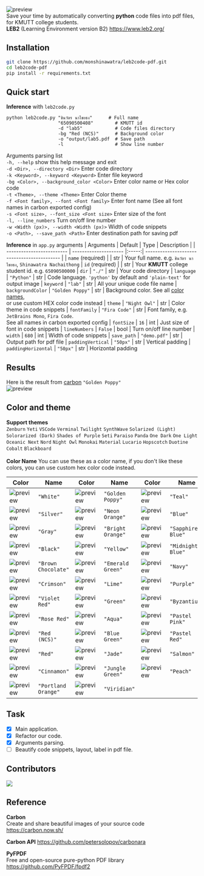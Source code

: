 ![preview](preview/banner.png)
<br> Save your time by automatically converting **python** code files into pdf files, for KMUTT college students.
<br> **LEB2** (Learning Environment version B2) https://www.leb2.org/
## Installation
```sh
git clone https://github.com/monshinawatra/leb2code-pdf.git
cd leb2code-pdf
pip install -r requirements.txt
```
## Quick start
**Inference** with `leb2code.py` 
```
python leb2code.py "ชินวัตร นาไชยธง"      # Full name
                   "65090500408"        # KMUTT id
                   -d "lab5"            # Code files directory
                   -bg "Red (NCS)"      # Background color
                   -o "output/lab5.pdf  # Save path
                   -l                   # Show line number
```

Arguments parsing list
<br> `-h, --help` show this help message and exit
<br> `-d <Dir>, --directory <Dir>` Enter code directory
<br> `-k <Keyword>, --keyword <Keyword>` Enter file keyword
<br> `-bg <Color>, --background_color <Color>` Enter color name or Hex color code
<br> `-t <Theme>, --theme <Theme>` Enter Color theme
<br> `-f <Font family>, --font <Font family>` Enter font name (See all font names in carbon exported config)
<br> `-s <Font size>, --font_size <Font size>` Enter size of the font
<br> `-l, --line_numbers` Turn on/off line number
<br> `-w <Width (px)>, --width <Width (px)>` Width of code snippets
<br> `-o <Path>, --save_path <Path>` Enter destination path for saving pdf

**Inference** in `app.py` arguments
|          Arguments        |   Default             | Type  |  Description |
| ------------------------- | --------------------- |:-----:| ------------------------------------------- |
| `name` (required)         |                       | str   | Your full name. e.g. `ชินวัตร นาไชยธง`, `Shinawatra Nachaithong`
| `id` (required)           |                       | str   | Your **KMUTT** college student id. e.g.  `65090500000`
| `dir`                     | `"./"`                | str   | Your code directory
| `language`                | `"Python"`            | str   | Code language. `'python'` by default and `'plain-text'` for output image
| `keyword`                 | `"lab"`               | str   | All your unique code file name
| `backgroundColor`         | `"Golden Poppy"`      | str   | Background color. See all <a href="https://github.com/monshinawatra/leb2code-pdf/#color-and-theme">color names</a>, <br>or use custom HEX color code instead
| `theme`                   | `"Night Owl"`         | str   | Color theme in code snippets
| `fontFamily`              | `"Fira Code"`         | str   | Font family, e.g. `JetBrains Mono`, `Fira Code`. <br>See all names in carbon exported config
| `fontSize`                | `16`                  | int   | Just size of font in code snippets
| `lineNumbers`             | `False`               | bool  | Turn on/off line number
| `width`                   | `680`                 | int   | Width of code snippets
| `save_path`               | `"demo.pdf"`          | str   | Output path for pdf file
| `paddingVertical`         | `"50px"`              | str   | Vertical padding
| `paddingHorizontal`       | `"50px"`              | str   | Horizontal padding

## Results
Here is the result from <a href="https://carbon.now.sh/">carbon</a> `"Golden Poppy"`
<br>
![preview](preview/code_preview.png)

## Color and theme
**Support themes**
<br> `Zenburn` `Yeti` `VSCode` `Verminal` `Twilight` `SynthWave` `Solarized (Light)` `Solorarized (Dark)` `Shades of Purple` `Seti` `Paraiso` `Panda` `One Dark` `One Light` `Oceanic Next` `Nord` `Night Owl` `Monokai` `Material` `Lucario` `Hopscotch` `Duotine` `Cobalt` `Blackboard`
<br>
<br>
**Color Name**
You can use these as a color name, if you don't like these colors, you can use custom hex color code instead.

|             Color                 |   Name              |             Color                 |   Name              |             Color                 |   Name              |
| --------------------------------- | ------------------- | --------------------------------- | ------------------- | --------------------------------- | ------------------- |
| ![preview](preview/color_0.png)   | `"White"`           | ![preview](preview/color_12.png)  | `"Golden Poppy"`    | ![preview](preview/color_24.png)  | `"Teal"`
| ![preview](preview/color_1.png)   | `"Silver"`          | ![preview](preview/color_13.png)  | `"Neon Orange"`     | ![preview](preview/color_25.png)  | `"Blue"`
| ![preview](preview/color_2.png)   | `"Gray"`            | ![preview](preview/color_14.png)  | `"Bright Orange"`   | ![preview](preview/color_26.png)  | `"Sapphire Blue"`   
| ![preview](preview/color_3.png)   | `"Black"`           | ![preview](preview/color_15.png)  | `"Yellow"`          | ![preview](preview/color_27.png)  | `"Midnight Blue"`   
| ![preview](preview/color_4.png)   | `"Brown Chocolate"` | ![preview](preview/color_16.png)  | `"Emerald Green"`   | ![preview](preview/color_28.png)  | `"Navy"`
| ![preview](preview/color_5.png)   | `"Crimson"`         | ![preview](preview/color_17.png)  | `"Lime"`            | ![preview](preview/color_29.png)  | `"Purple"`
| ![preview](preview/color_6.png)   | `"Violet Red"`      | ![preview](preview/color_18.png)  | `"Green"`           | ![preview](preview/color_30.png)  | `"Byzantium"`       
| ![preview](preview/color_7.png)   | `"Rose Red"`        | ![preview](preview/color_19.png)  | `"Aqua"`            | ![preview](preview/color_31.png)  | `"Pastel Pink"`     
| ![preview](preview/color_8.png)   | `"Red (NCS)"`       | ![preview](preview/color_20.png)  | `"Blue Green"`      | ![preview](preview/color_32.png)  | `"Pastel Red"`      
| ![preview](preview/color_9.png)   | `"Red"`             | ![preview](preview/color_21.png)  | `"Jade"`            | ![preview](preview/color_33.png)  | `"Salmon"`
| ![preview](preview/color_10.png)  | `"Cinnamon"`        | ![preview](preview/color_22.png)  | `"Jungle Green"`    | ![preview](preview/color_34.png)  | `"Peach"`
| ![preview](preview/color_11.png)  | `"Portland Orange"` | ![preview](preview/color_23.png)  | `"Viridian"`
## Task
- [x] Main application.
- [x] Refactor our code.
- [x] Arguments parsing.
- [ ] Beautify code snippets, layout, label in pdf file.

## Contributors
<a href="https://github.com/monshinawatra/leb2code-pdf/graphs/contributors">
  <img src="https://contrib.rocks/image?repo=monshinawatra/leb2code-pdf" />
</a>

## Reference
**Carbon** <br>
Create and share beautiful images of your source code
https://carbon.now.sh/

**Carbon API**
https://github.com/petersolopov/carbonara

**PyFPDF** <br>
Free and open-source pure-python PDF library
https://github.com/PyFPDF/fpdf2

